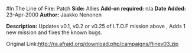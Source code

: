 #In The Line of Fire: Patch
**Side:** Allies
**Add-on required:** n/a
**Date Added:** 23-Apr-2000
**Author:** Jaakko Nenonen

**Description:** Updates v0.1, v0.2 or v0.25 of I.T.O.F mission above , Adds 1 new mission and fixes the known bugs.

Original Link:http://ra.afraid.org/download.php/campaigns/flinev03.zip
